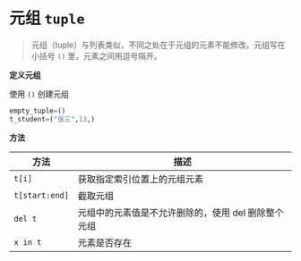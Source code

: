 # 元组 `tuple`

> 元组（tuple）与列表类似，不同之处在于元组的元素不能修改。元组写在小括号 `()` 里，元素之间用逗号隔开。

**定义元组**

使用 `()` 创建元组

```py
empty_tuple=()
t_student=("张三",13,)
```

**方法**

| 方法           | 描述                                                |
| -------------- | --------------------------------------------------- |
| `t[i]`         | 获取指定索引位置上的元组元素                        |
| `t[start:end]` | 截取元组                                            |
| `del t`        | 元组中的元素值是不允许删除的，使用 del 删除整个元组 |
| `x in t`       | 元素是否存在                                        |